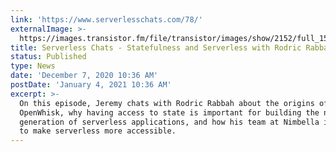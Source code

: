 ```yaml
---
link: 'https://www.serverlesschats.com/78/'
externalImage: >-
  https://images.transistor.fm/file/transistor/images/show/2152/full_1557531445-artwork.jpg
title: Serverless Chats - Statefulness and Serverless with Rodric Rabbah
status: Published
type: News
date: 'December 7, 2020 10:36 AM'
postDate: 'January 4, 2021 10:36 AM'
excerpt: >-
  On this episode, Jeremy chats with Rodric Rabbah about the origins of
  OpenWhisk, why having access to state is important for building the next
  generation of serverless applications, and how his team at Nimbella is trying
  to make serverless more accessible.
---
```


